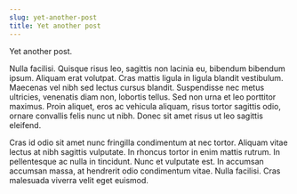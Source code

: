 ```yaml
---
slug: yet-another-post
title: Yet another post
---
```

Yet another post.

Nulla facilisi. Quisque risus leo, sagittis non lacinia eu, bibendum bibendum ipsum. Aliquam erat volutpat. Cras mattis ligula in ligula blandit vestibulum. Maecenas vel nibh sed lectus cursus blandit. Suspendisse nec metus ultricies, venenatis diam non, lobortis tellus. Sed non urna et leo porttitor maximus. Proin aliquet, eros ac vehicula aliquam, risus tortor sagittis odio, ornare convallis felis nunc ut nibh. Donec sit amet risus ut leo sagittis eleifend.

Cras id odio sit amet nunc fringilla condimentum at nec tortor. Aliquam vitae lectus at nibh sagittis vulputate. In rhoncus tortor in enim mattis rutrum. In pellentesque ac nulla in tincidunt. Nunc et vulputate est. In accumsan accumsan massa, at hendrerit odio condimentum vitae. Nulla facilisi. Cras malesuada viverra velit eget euismod.
